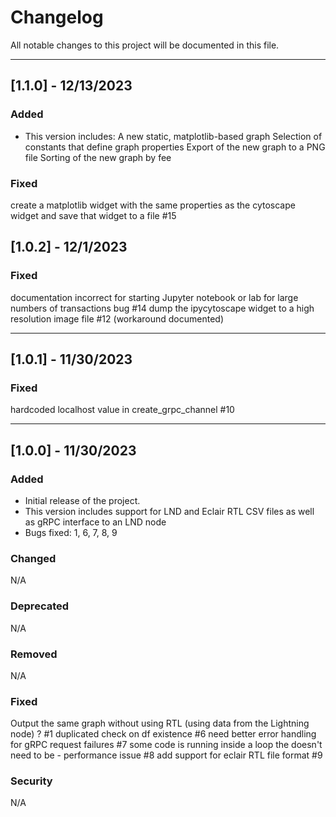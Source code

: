 # Changelog

All notable changes to this project will be documented in this file.

******************************************

## [1.1.0] - 12/13/2023

### Added
- This version includes:
	A new static, matplotlib-based graph
        Selection of constants that define graph properties
        Export of the new graph to a PNG file
        Sorting of the new graph by fee
        
### Fixed
create a matplotlib widget with the same properties as the cytoscape widget and save that widget to a file #15

## [1.0.2] - 12/1/2023

### Fixed
documentation incorrect for starting Jupyter notebook or lab for large numbers of transactions bug #14
dump the ipycytoscape widget to a high resolution image file #12 (workaround documented)


******************************************

## [1.0.1] - 11/30/2023

### Fixed
hardcoded localhost value in create_grpc_channel #10


******************************************

## [1.0.0] - 11/30/2023
### Added
- Initial release of the project.
- This version includes support for LND and Eclair RTL CSV files as well as gRPC interface to an LND node
- Bugs fixed: 1, 6, 7, 8, 9

### Changed
N/A

### Deprecated
N/A

### Removed
N/A

### Fixed
Output the same graph without using RTL (using data from the Lightning node) ? #1
duplicated check on df existence #6
need better error handling for gRPC request failures #7
some code is running inside a loop the doesn't need to be - performance issue #8
add support for eclair RTL file format #9

### Security
N/A